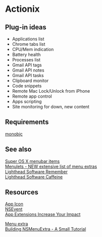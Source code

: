 Actionix
========

Plug-in ideas
-------------
 - Applications list
 - Chrome tabs list
 - CPU/Mem indication
 - Battery health
 - Processes list
 - Gmail API tags
 - Gmail API notes
 - Gmail API tasks
 - Clipboard monitor
 - Code snippets
 - Remote Mac Lock/Unlock from iPhone
 - Remote app control
 - Apps scripting
 - Site monitoring for down, new content

Requirements
------------
[monobjc](http://www.monobjc.net/)  

See also
--------
[Super OS X menubar items](http://menu.jeweledplatypus.org/)  
[Menulets - NEW extensive list of menu extras](http://www.menulet.me/)  
[Lighthead Software Remember](http://lightheadsw.com/remember)  
[Lighthead Software Caffeine](http://lightheadsw.com/caffeine/)  

Resources
---------
[App Icon](https://www.iconfinder.com/icons/183175/genius_icon#size=512)  
[NSEvent](https://developer.apple.com/library/mac/documentation/Cocoa/Reference/ApplicationKit/Classes/NSEvent_Class/Reference/Reference.html)  
[App Extensions Increase Your Impact](https://developer.apple.com/library/prerelease/mac/documentation/General/Conceptual/ExtensibilityPG/index.html)  

[Menu extra](http://en.wikipedia.org/wiki/Menu_extra)  
[Building NSMenuExtra - A Small Tutorial](http://cocoadevcentral.com/articles/000078.php)  

